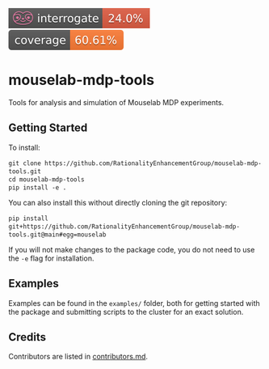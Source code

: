 ![Interrogate badge](badges/interrogate_badge.svg)
![Coverage badge](badges/coverage.svg)

# mouselab-mdp-tools
Tools for analysis and simulation of Mouselab MDP experiments.

## Getting Started

To install:

```
git clone https://github.com/RationalityEnhancementGroup/mouselab-mdp-tools.git
cd mouselab-mdp-tools
pip install -e .
```

You can also install this without directly cloning the git repository:

```
pip install git+https://github.com/RationalityEnhancementGroup/mouselab-mdp-tools.git@main#egg=mouselab
```


If you will not make changes to the package code, you do not need to use the `-e` flag for installation.

## Examples

Examples can be found in the `examples/` folder, both for getting started with the package and submitting scripts to the
cluster for an exact solution.

## Credits

Contributors are listed in [contributors.md](CONTRIBUTORS.md).

